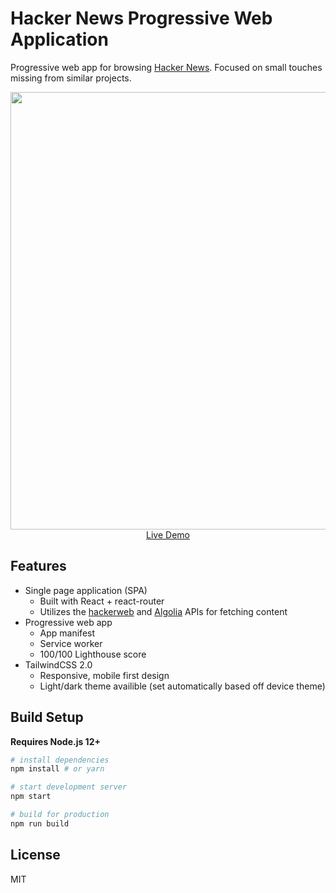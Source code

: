 # Hacker News Progressive Web Application

Progressive web app for browsing [Hacker News](https://en.wikipedia.org/wiki/Hacker_News). Focused on small touches missing from similar projects. 

<p align="center">
  <a href="#" target="_blank">
    <img src="https://i.imgur.com/p7YxYmw.png" width="700px">
    <br>
    Live Demo
  </a>
</p>

## Features

- Single page application (SPA)
  - Built with React + react-router
  - Utilizes the [hackerweb](https://github.com/cheeaun/node-hnapi) and [Algolia](https://hn.algolia.com/api) APIs for fetching content
- Progressive web app
  - App manifest
  - Service worker
  - 100/100 Lighthouse score
- TailwindCSS 2.0
  - Responsive, mobile first design
  - Light/dark theme availible (set automatically based off device theme)

## Build Setup

**Requires Node.js 12+**

``` bash
# install dependencies
npm install # or yarn

# start development server
npm start

# build for production
npm run build
```

## License

MIT

